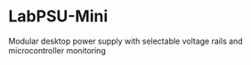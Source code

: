 # LabPSU-Mini
Modular desktop power supply with selectable voltage rails and microcontroller monitoring
